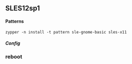 ## SLES12sp1


#### Patterns
```console
zypper -n install -t pattern sle-gnome-basic sles-x11   
```

##### Config

### reboot
